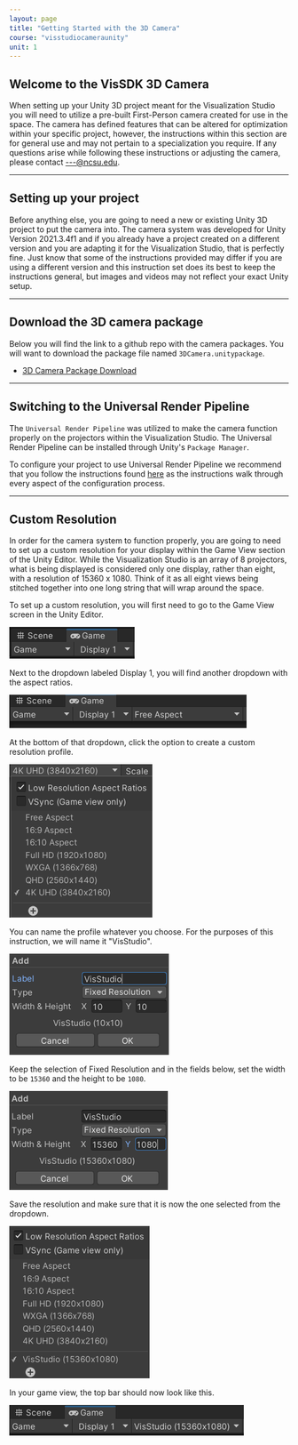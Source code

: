 ```yaml
---
layout: page
title: "Getting Started with the 3D Camera"
course: "visstudiocameraunity"
unit: 1
---
```


## Welcome to the VisSDK 3D Camera

When setting up your Unity 3D project meant for the Visualization Studio you will need to utilize a pre-built First-Person camera created for use in the space. The camera has defined features that can be altered for optimization within your specific project, however, the instructions within this section are for general use and may not pertain to a specialization you require. If any questions arise while following these instructions or adjusting the camera, please contact ---@ncsu.edu.

---

## Setting up your project

Before anything else, you are going to need a new or existing Unity 3D project to put the camera into. The camera system was developed for Unity Version 2021.3.4f1 and if you already have a project created on a different version and you are adapting it for the Visualization Studio, that is perfectly fine. Just know that some of the instructions provided may differ if you are using a different version and this instruction set does its best to keep the instructions general, but images and videos may not reflect your exact Unity setup.

---

## Download the 3D camera package

Below you will find the link to a github repo with the camera packages. You will want to download the package file named ```3DCamera.unitypackage```.

* [3D Camera Package Download](https://github.com/Elliott-Schultz/VisStudioTesting/blob/main/Assets/Packages/3DCamera.unitypackage)

---

## Switching to the Universal Render Pipeline

The ```Universal Render Pipeline``` was utilized to make the camera function properly on the projectors within the Visualization Studio. The Universal Render Pipeline can be installed through Unity's ```Package Manager```.

To configure your project to use Universal Render Pipeline we recommend that you follow the instructions found [here](https://www.tomstephensondeveloper.co.uk/post/unity-universal-render-pipeline-urp-initial-setup) as the instructions walk through every aspect of the configuration process.

---

## Custom Resolution

In order for the camera system to function properly, you are going to need to set up a custom resolution for your display within the Game View section of the Unity Editor. While the Visualization Studio is an array of 8 projectors, what is being displayed is considered only one display, rather than eight, with a resolution of 15360 x 1080. Think of it as all eight views being stitched together into one long string that will wrap around the space.

To set up a custom resolution, you will first need to go to the Game View screen in the Unity Editor.

![Switch to game view](images/gameview.png)

Next to the dropdown labeled Display 1, you will find another dropdown with the aspect ratios.

![Open aspect ratios](images/aspectratio.png)

At the bottom of that dropdown, click the option to create a custom resolution profile.

![Click to add custom aspect ratio](images/dropdown.png)

You can name the profile whatever you choose. For the purposes of this instruction, we will name it "VisStudio".

![Set name of custom aspect ratio](images/namevisstudio.png)

Keep the selection of Fixed Resolution and in the fields below, set the width to be ```15360``` and the height to be ```1080```.

![Set values of custom aspect ratio](images/setresolution.png)

Save the resolution and make sure that it is now the one selected from the dropdown.

![Save custom aspect ratio](images/saved.png)

In your game view, the top bar should now look like this.

![Final result](images/finalaspectratio.png)

